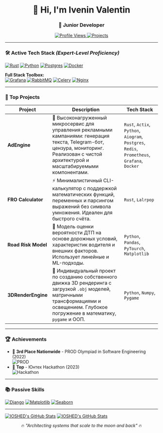 
<h1 align="center">👋 Hi, I'm Ivenin Valentin</h1>
<h3 align="center">🚀 Junior Developer</h3>

<p align="center">
  <a href="https://github.com/YourProfile">
    <img src="https://komarev.com/ghpvc/?username=YourProfile&label=Profile%1Views&color=blue&style=flat" alt="Profile Views" />
  </a>
  <a href="https://github.com/YourProfile?tab=repositories">
    <img src="https://img.shields.io/badge/Projects-3+-brightgreen?logo=github" alt="Projects" />
  </a>
</p>

---

### 🛠️ **Active Tech Stack** _(Expert-Level Proficiency)_

[![Rust](https://img.shields.io/badge/1%20-Rust-de5844?logo=rust&logoColor=white&style=for-the-badge)](https://www.rust-lang.org/)
[![Python](https://img.shields.io/badge/2%20-Python-3776AB?logo=python&logoColor=white&style=for-the-badge)](https://www.python.org/)
[![Postgres](https://img.shields.io/badge/3%20-PostgreSQL-316192?logo=postgresql&logoColor=white&style=for-the-badge)](https://www.postgresql.org/)
[![Docker](https://img.shields.io/badge/4%20-Docker-2496ED?logo=docker&logoColor=white&style=for-the-badge)](https://www.docker.com/)

**Full Stack Toolbox:**  
[![Grafana](https://img.shields.io/badge/Grafana-F46800?logo=grafana&logoColor=white)](https://grafana.com/)
[![RabbitMQ](https://img.shields.io/badge/RabbitMQ-FF6600?logo=rabbitmq&logoColor=white)](https://www.rabbitmq.com/)
[![Celery](https://img.shields.io/badge/Celery-37814A?logo=celery&logoColor=white)](https://docs.celeryproject.org/)
[![Nginx](https://img.shields.io/badge/Nginx-009639?logo=nginx&logoColor=white)](https://www.nginx.com/)

---

### 🚀 **Top Projects**

| Project | Description | Tech Stack |
|--------|-------------|------------|
| **AdEngine** | 🧠 Высоконагруженный микросервис для управления рекламными кампаниями: генерация текста, Telegram-бот, цензура, мониторинг. Реализован с чистой архитектурой и масштабируемыми компонентами. | `Rust`, `Actix`, `Python`, `Aiogram`, `Postgres`, `Redis`, `Prometheus`, `Grafana`, `Docker` |
| **FRO Calculator** | ⚡ Минималистичный CLI-калькулятор с поддержкой математических функций, переменных и парсингом выражений без символа умножения. Идеален для быстрого счёта. | `Rust`, `Lalrpop` |
| **Road Risk Model** | 🚗 Модель оценки вероятности ДТП на основе дорожных условий, характеристик водителя и внешних факторов. Использует линейные и ML-подходы. | `Python`, `Pandas`, `PyTourch`, `Matplotlib` |
| **3DRenderEngine** | 🧱 Индивидуальный проект по созданию собственного движка 3D рендеринга с загрузкой `.obj` моделей, матричными трансформациями и освещением. Глубокое погружение в математику, `pygame` и ООП. | `Python`, `Numpy`, `Pygame` |

---

### 🏆 **Achievements**

- 🥉 **3rd Place Nationwide** - PROD Olympiad in Software Engineering (2022)  
  ![PROD](https://img.shields.io/badge/Level-Advanced-blueviolet)
- 🏅 **Top** - Юнтех Hackathon (2023)  
  ![Hackathon](https://img.shields.io/badge/Level-Initial-orange)

---

### 📚 **Passive Skills**

[![Django](https://img.shields.io/badge/Django-092E20?logo=django&logoColor=white)](https://www.djangoproject.com/)
[![Matplotlib](https://img.shields.io/badge/Matplotlib-11557C?logo=matplotlib&logoColor=white)](https://matplotlib.org/)
[![Seaborn](https://img.shields.io/badge/Seaborn-5C8FB4?logo=seaborn&logoColor=white)](https://seaborn.pydata.org/)

---

[![IOSHED's GitHub Stats](https://github-readme-stats.vercel.app/api?username=IOSHED&show_icons=true&theme=dark&include_all_commits=true&count_private=true&hide_title=true)](https://github.com/IOSHED)
[![IOSHED's GitHub Stats](https://github-readme-stats.vercel.app/api/top-langs/?username=IOSHED&layout=compact&theme=dark)](https://github.com/IOSHED)

<p align="center">
  🔥 <em>"Architecting systems that scale to the moon and back"</em> 🔥
</p>
